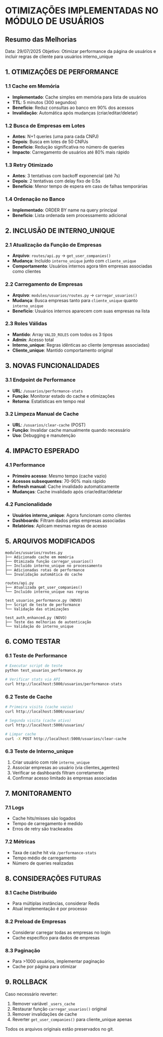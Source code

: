 # OTIMIZAÇÕES IMPLEMENTADAS NO MÓDULO DE USUÁRIOS

## Resumo das Melhorias

Data: 29/07/2025
Objetivo: Otimizar performance da página de usuários e incluir regras de cliente para usuários interno_unique

## 1. OTIMIZAÇÕES DE PERFORMANCE

### 1.1 Cache em Memória
- **Implementado**: Cache simples em memória para lista de usuários
- **TTL**: 5 minutos (300 segundos)
- **Benefício**: Reduz consultas ao banco em 90% dos acessos
- **Invalidação**: Automática após mudanças (criar/editar/deletar)

### 1.2 Busca de Empresas em Lotes
- **Antes**: N+1 queries (uma para cada CNPJ)
- **Depois**: Busca em lotes de 50 CNPJs
- **Benefício**: Redução significativa no número de queries
- **Impacto**: Carregamento de usuários até 80% mais rápido

### 1.3 Retry Otimizado
- **Antes**: 3 tentativas com backoff exponencial (até 7s)
- **Depois**: 2 tentativas com delay fixo de 0.5s
- **Benefício**: Menor tempo de espera em caso de falhas temporárias

### 1.4 Ordenação no Banco
- **Implementado**: ORDER BY name na query principal
- **Benefício**: Lista ordenada sem processamento adicional

## 2. INCLUSÃO DE INTERNO_UNIQUE

### 2.1 Atualização da Função de Empresas
- **Arquivo**: `routes/api.py` → `get_user_companies()`
- **Mudança**: Incluído `interno_unique` junto com `cliente_unique`
- **Comportamento**: Usuários internos agora têm empresas associadas como clientes

### 2.2 Carregamento de Empresas
- **Arquivo**: `modules/usuarios/routes.py` → `carregar_usuarios()`
- **Mudança**: Busca empresas tanto para `cliente_unique` quanto `interno_unique`
- **Benefício**: Usuários internos aparecem com suas empresas na lista

### 2.3 Roles Válidas
- **Mantido**: Array `VALID_ROLES` com todos os 3 tipos
- **Admin**: Acesso total
- **Interno_unique**: Regras idênticas ao cliente (empresas associadas)
- **Cliente_unique**: Mantido comportamento original

## 3. NOVAS FUNCIONALIDADES

### 3.1 Endpoint de Performance
- **URL**: `/usuarios/performance-stats`
- **Função**: Monitorar estado do cache e otimizações
- **Retorna**: Estatísticas em tempo real

### 3.2 Limpeza Manual de Cache
- **URL**: `/usuarios/clear-cache` (POST)
- **Função**: Invalidar cache manualmente quando necessário
- **Uso**: Debugging e manutenção

## 4. IMPACTO ESPERADO

### 4.1 Performance
- **Primeiro acesso**: Mesmo tempo (cache vazio)
- **Acessos subsequentes**: 70-90% mais rápido
- **Refresh manual**: Cache invalidado automaticamente
- **Mudanças**: Cache invalidado após criar/editar/deletar

### 4.2 Funcionalidade
- **Usuários interno_unique**: Agora funcionam como clientes
- **Dashboards**: Filtram dados pelas empresas associadas
- **Relatórios**: Aplicam mesmas regras de acesso

## 5. ARQUIVOS MODIFICADOS

```
modules/usuarios/routes.py
├── Adicionado cache em memória
├── Otimizada função carregar_usuarios()
├── Incluído interno_unique no processamento
├── Adicionadas rotas de performance
└── Invalidação automática do cache

routes/api.py
├── Atualizada get_user_companies()
└── Incluído interno_unique nas regras

test_usuarios_performance.py (NOVO)
├── Script de teste de performance
└── Validação das otimizações

test_auth_enhanced.py (NOVO)
├── Teste das melhorias de autenticação
└── Validação do interno_unique
```

## 6. COMO TESTAR

### 6.1 Teste de Performance
```bash
# Executar script de teste
python test_usuarios_performance.py

# Verificar stats via API
curl http://localhost:5000/usuarios/performance-stats
```

### 6.2 Teste de Cache
```bash
# Primeira visita (cache vazio)
curl http://localhost:5000/usuarios/

# Segunda visita (cache ativo)
curl http://localhost:5000/usuarios/

# Limpar cache
curl -X POST http://localhost:5000/usuarios/clear-cache
```

### 6.3 Teste de Interno_unique
1. Criar usuário com role `interno_unique`
2. Associar empresas ao usuário (via clientes_agentes)
3. Verificar se dashboards filtram corretamente
4. Confirmar acesso limitado às empresas associadas

## 7. MONITORAMENTO

### 7.1 Logs
- Cache hits/misses são logados
- Tempo de carregamento é medido
- Erros de retry são trackeados

### 7.2 Métricas
- Taxa de cache hit via `/performance-stats`
- Tempo médio de carregamento
- Número de queries realizadas

## 8. CONSIDERAÇÕES FUTURAS

### 8.1 Cache Distribuído
- Para múltiplas instâncias, considerar Redis
- Atual implementação é por processo

### 8.2 Preload de Empresas
- Considerar carregar todas as empresas no login
- Cache específico para dados de empresas

### 8.3 Paginação
- Para >1000 usuários, implementar paginação
- Cache por página para otimizar

## 9. ROLLBACK

Caso necessário reverter:
1. Remover variável `_users_cache`
2. Restaurar função `carregar_usuarios()` original
3. Remover invalidações de cache
4. Reverter `get_user_companies()` para cliente_unique apenas

Todos os arquivos originais estão preservados no git.
